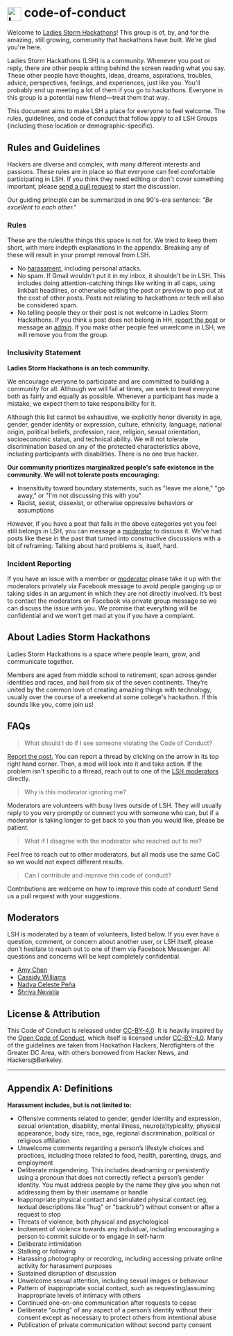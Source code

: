 # <img src="https://avatars3.githubusercontent.com/u/8069951?s=200&v=4" alt="Logo" height="32" valign="middle" /> code-of-conduct

Welcome to [Ladies Storm Hackathons](https://www.facebook.com/groups/LadiesStormHackathons/)! This group is of, by, and for the amazing, still growing, community that hackathons have built. We're glad you're here.

Ladies Storm Hackathons (LSH) is a community. Whenever you post or reply, there are other people sitting behind the screen reading what you say. These other people have thoughts, ideas, dreams, aspirations, troubles, advice, perspectives, feelings, and experiences, just like you. You'll probably end up meeting a lot of them if you go to hackathons. Everyone in this group is a potential new friend—treat them that way.

This document aims to make LSH a place for everyone to feel welcome. The rules, guidelines, and code of conduct that follow apply to all LSH Groups (including those location or demographic-specific).

## Rules and Guidelines

Hackers are diverse and complex, with many different interests and passions. These rules are in place so that everyone can feel comfortable participating in LSH. If you think they need editing or don't cover something important, please [send a pull request](https://help.github.com/articles/using-pull-requests/) to start the discussion.

Our guiding principle can be summarized in one 90's-era sentence: *"Be excellent to each other."*

### Rules

These are the rules/the things this space is not for. We tried to keep them short, with more indepth explanations in the appendix. Breaking any of these will result in your prompt removal from LSH.

* No [harassment](#appendix-a-definitions), including personal attacks.
* No spam. If Gmail wouldn't put it in my inbox, it shouldn't be in LSH. This includes doing attention-catching things like writing in all caps, using linkbait headlines, or otherwise editing the post or preview to pop out at the cost of other posts. Posts not relating to hackathons or tech will also be considered spam.
* No telling people they or their post is not welcome in Ladies Storm Hackathons. If you think a post does not belong in HH, [report the post](https://www.facebook.com/help/436113899837980) or message an [admin](#moderators). If you make other people feel unwelcome in LSH, we will remove you from the group.

### Inclusivity Statement

**Ladies Storm Hackathons is an tech community.**

We encourage everyone to participate and are committed to building a community for all. Although we will fail at times, we seek to treat everyone both as fairly and equally as possible. Whenever a participant has made a mistake, we expect them to take responsibility for it. 

Although this list cannot be exhaustive, we explicitly honor diversity in age, gender, gender identity or expression, culture, ethnicity, language, national origin, political beliefs, profession, race, religion, sexual orientation, socioeconomic status, and technical ability. We will not tolerate discrimination based on any of the protected characteristics above, including participants with disabilities. There is no one true hacker.

**Our community prioritizes marginalized people's safe existence in the community. We will not tolerate posts encouraging:**

* Insensitivity toward boundary statements, such as "leave me alone," "go away," or "I'm not discussing this with you"
* Racist, sexist, cissexist, or otherwise oppressive behaviors or assumptions

However, if you have a post that falls in the above categories yet you feel still belongs in LSH, you can message a [moderator](#moderators) to discuss it. We've had posts like these in the past that turned into constructive discussions with a bit of reframing. Talking about hard problems is, itself, hard.

### Incident Reporting

If you have an issue with a member or [moderator](#moderators) please take it up with the moderators privately via Facebook message to avoid people ganging up or taking sides in an argument in which they are not directly involved. It’s best to contact the moderators on Facebook via private group message so we can discuss the issue with you. We promise that everything will be confidential and we won’t get mad at you if you have a complaint.

## About Ladies Storm Hackathons

Ladies Storm Hackathons is a space where people learn, grow, and communicate together. 

Members are aged from middle school to retirement, span across gender identities and races, and hail from six of the seven continents. They’re united by the common love of creating amazing things with technology, usually over the course of a weekend at some college's hackathon. If this sounds like you, come join us!

## FAQs

> What should I do if I see someone violating the Code of Conduct?

[Report the post.](https://www.facebook.com/help/436113899837980) You can report a thread by clicking on the arrow in its top right hand corner. Then, a mod will look into it and take action. If the problem isn't specific to a thread, reach out to one of the [LSH moderators](#moderators) directly.

> Why is this moderator ignoring me?

Moderators are volunteers with busy lives outside of LSH. They will usually reply to you very promptly or connect you with someone who can, but if a moderator is taking longer to get back to you than you would like, please be patient. 

> What if I disagree with the moderator who reached out to me?

Feel free to reach out to other moderators, but all mods use the same CoC so we would not expect different results.

> Can I contribute and improve this code of conduct?

Contributions are welcome on how to improve this code of conduct! Send us a pull request with your suggestions.

## Moderators

LSH is moderated by a team of volunteers, listed below. If you ever have a question, comment, or concern about another user, or LSH itself, please don't hesitate to reach out to one of them via Facebook Messenger. All questions and concerns will be kept completely confidential.

* [Amy Chen](https://www.facebook.com/theamydance)
* [Cassidy Williams](https://www.facebook.com/cassidoo)
* [Nadya Celeste Peña](https://www.facebook.com/nadya.pena)
* [Shriya Nevatia](https://www.facebook.com/snevatia)

## License & Attribution

This Code of Conduct is released under [CC-BY-4.0](https://creativecommons.org/licenses/by/4.0/). It is heavily inspired by the [Open Code of Conduct](http://todogroup.org/opencodeofconduct/), which itself is licensed under [CC-BY-4.0](https://creativecommons.org/licenses/by/4.0/). Many of the guidelines are taken from Hackathon Hackers, Nerdfighters of the Greater DC Area, with others borrowed from Hacker News, and Hackers@Berkeley.

---

## Appendix A: Definitions

**Harassment includes, but is not limited to:**

* Offensive comments related to gender, gender identity and expression, sexual orientation, disability, mental illness, neuro(a)typicality, physical appearance, body size, race, age, regional discrimination, political or religious affiliation
* Unwelcome comments regarding a person’s lifestyle choices and practices, including those related to food, health, parenting, drugs, and employment
* Deliberate misgendering. This includes deadnaming or persistently using a pronoun that does not correctly reflect a person’s gender identity. You must address people by the name they give you when not addressing them by their username or handle
* Inappropriate physical contact and simulated physical contact (eg, textual descriptions like "hug" or "backrub") without consent or after a request to stop
* Threats of violence, both physical and psychological
* Incitement of violence towards any individual, including encouraging a person to commit suicide or to engage in self-harm
* Deliberate intimidation
* Stalking or following
* Harassing photography or recording, including accessing private online activity for harassment purposes
* Sustained disruption of discussion
* Unwelcome sexual attention, including sexual images or behaviour
* Pattern of inappropriate social contact, such as requesting/assuming inappropriate levels of intimacy with others
* Continued one-on-one communication after requests to cease
* Deliberate "outing" of any aspect of a person’s identity without their consent except as necessary to protect others from intentional abuse
* Publication of private communication without second party consent
